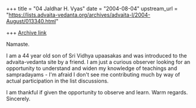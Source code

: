 +++
title = "04 Jaldhar H. Vyas"
date = "2004-08-04"
upstream_url = "https://lists.advaita-vedanta.org/archives/advaita-l/2004-August/013340.html"

+++
[Archive link](https://lists.advaita-vedanta.org/archives/advaita-l/2004-August/013340.html)

Namaste.

I am a 44 year old son of Sri Vidhya upaasakas and was introduced to the
advaita-vedanta site by a friend. I am just a curious observer looking for
an opportunity to understand and widen my knowledge of teachings and
sampradayams - I'm afraid I don't see me contributing much by way of actual
participation in the list discussions.

I am thankful if given the opportunity to observe and learn. Warm regards.
Sincerely.

